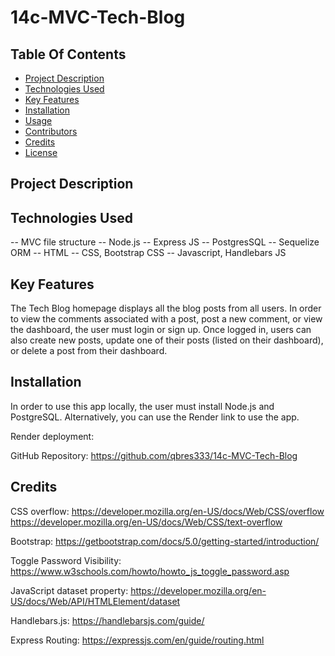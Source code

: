 # 14c-MVC-Tech-Blog

## Table Of Contents

- [Project Description](#projectdescription)
- [Technologies Used](#technologiesused)
- [Key Features](#keyfeatures)
- [Installation](#installation)
- [Usage](#usage)
- [Contributors](#contributors) 
- [Credits](#credits)
- [License](#license)

## Project Description

## Technologies Used

-- MVC file structure
-- Node.js
-- Express JS
-- PostgresSQL
-- Sequelize ORM
-- HTML
-- CSS, Bootstrap CSS
-- Javascript, Handlebars JS

## Key Features

The Tech Blog homepage displays all the blog posts from all users. In order to view the comments associated with a post, post a new comment, or view the dashboard, the user must login or sign up. Once logged in, users can also create new posts, update one of their posts (listed on their dashboard), or delete a post from their dashboard.

## Installation

In order to use this app locally, the user must install Node.js and PostgreSQL. Alternatively, you can use the Render link to use the app.

Render deployment:


GitHub Repository:
https://github.com/qbres333/14c-MVC-Tech-Blog



## Credits

CSS overflow:
https://developer.mozilla.org/en-US/docs/Web/CSS/overflow
https://developer.mozilla.org/en-US/docs/Web/CSS/text-overflow

Bootstrap:
https://getbootstrap.com/docs/5.0/getting-started/introduction/

Toggle Password Visibility:
https://www.w3schools.com/howto/howto_js_toggle_password.asp

JavaScript dataset property:
https://developer.mozilla.org/en-US/docs/Web/API/HTMLElement/dataset

Handlebars.js:
https://handlebarsjs.com/guide/

Express Routing:
https://expressjs.com/en/guide/routing.html